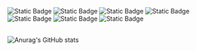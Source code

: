 

<!--
**SeWoong-Han/SeWoong-Han** is a ✨ _special_ ✨ repository because its `README.md` (this file) appears on your GitHub profile.

Here are some ideas to get you started:

- 🔭 I’m currently working on ...
- 🌱 I’m currently learning ...
- 👯 I’m looking to collaborate on ...
- 🤔 I’m looking for help with ...
- 💬 Ask me about ...
- 📫 How to reach me: ...
- 😄 Pronouns: ...
- ⚡ Fun fact: ...
-->
<div>
<img alt="Static Badge" src="https://img.shields.io/badge/Java-F80000?style=plastic">
<img alt="Static Badge" src="https://img.shields.io/badge/Spring_Boot-6DB33F?style=plastic">
<img alt="Static Badge" src="https://img.shields.io/badge/JPA-%23005F0F?style=plastic">
<img alt="Static Badge" src="https://img.shields.io/badge/MySQL-%234479A1?style=plastic">
<img alt="Static Badge" src="https://img.shields.io/badge/Figma-%23F24E1E?style=plastic">
<img alt="Static Badge" src="https://img.shields.io/badge/Git-%23F05032?style=plastic">
<img alt="Static Badge" src="https://img.shields.io/badge/Github-%23181717?style=plastic">
</div>
<br>

![Anurag's GitHub stats](https://github-readme-stats.vercel.app/api?username=1haann&show_icons=true&theme=nord)
